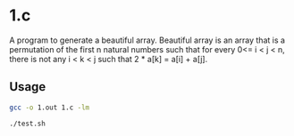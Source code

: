 # 1.c

A program to generate a beautiful array.
Beautiful array is an array that is a permutation of the first n natural numbers such that for every 0<= i < j < n, there is not any i < k < j such that 2 \* a[k] = a[i] + a[j].

## Usage

```bash
gcc -o 1.out 1.c -lm
```

```bash
./test.sh
```
